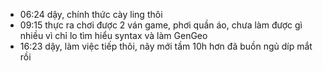- 06:24 dậy, chính thức cày ling thôi
- 09:15 thực ra chơi được 2 ván game, phơi quần áo, chưa làm được gì nhiều vì chỉ lo tìm hiểu syntax và làm GenGeo
- 16:23 dậy, làm việc tiếp thôi, nãy mới tầm 10h hơn đã buồn ngủ díp mắt rồi